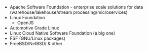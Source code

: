 - Apache Software Foundation - enterprise scale solutions for data (warehouse/lakehouse/stream processing/microservices)
- Linux Foundation
  - OpenJS
 - Automotive Grade Linux
 - Linux Cloud Native Software Foundation (a big one)
- FSF (GNU/Linux packages)
- FreeBSD/NetBSD/ & other

